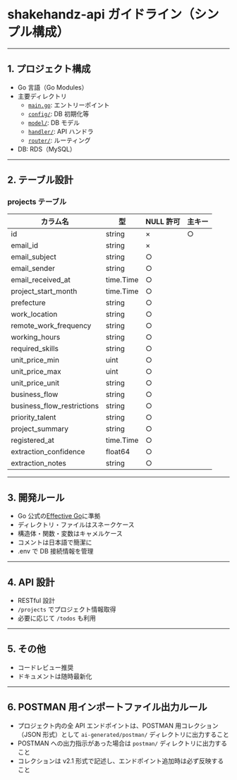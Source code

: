 # shakehandz-api ガイドライン（シンプル構成）

---

## 1. プロジェクト構成

- Go 言語（Go Modules）
- 主要ディレクトリ
  - [`main.go`](../../main.go): エントリーポイント
  - [`config/`](../../config/): DB 初期化等
  - [`model/`](../../model/): DB モデル
  - [`handler/`](../../handler/): API ハンドラ
  - [`router/`](../../router/): ルーティング
- DB: RDS（MySQL）

---

## 2. テーブル設計

### projects テーブル

| カラム名                   | 型        | NULL 許可 | 主キー |
| -------------------------- | --------- | --------- | ------ |
| id                         | string    | ×         | ○      |
| email_id                   | string    | ×         |        |
| email_subject              | string    | ○         |        |
| email_sender               | string    | ○         |        |
| email_received_at          | time.Time | ○         |        |
| project_start_month        | time.Time | ○         |        |
| prefecture                 | string    | ○         |        |
| work_location              | string    | ○         |        |
| remote_work_frequency      | string    | ○         |        |
| working_hours              | string    | ○         |        |
| required_skills            | string    | ○         |        |
| unit_price_min             | uint      | ○         |        |
| unit_price_max             | uint      | ○         |        |
| unit_price_unit            | string    | ○         |        |
| business_flow              | string    | ○         |        |
| business_flow_restrictions | string    | ○         |        |
| priority_talent            | string    | ○         |        |
| project_summary            | string    | ○         |        |
| registered_at              | time.Time | ○         |        |
| extraction_confidence      | float64   | ○         |        |
| extraction_notes           | string    | ○         |        |

---

## 3. 開発ルール

- Go 公式の[Effective Go](https://go.dev/doc/effective_go)に準拠
- ディレクトリ・ファイルはスネークケース
- 構造体・関数・変数はキャメルケース
- コメントは日本語で簡潔に
- .env で DB 接続情報を管理

---

## 4. API 設計

- RESTful 設計
- `/projects` でプロジェクト情報取得
- 必要に応じて `/todos` も利用

---

## 5. その他

- コードレビュー推奨
- ドキュメントは随時最新化

---

## 6. POSTMAN 用インポートファイル出力ルール

- プロジェクト内の全 API エンドポイントは、POSTMAN 用コレクション（JSON 形式）として `ai-generated/postman/` ディレクトリに出力すること
- POSTMAN への出力指示があった場合は `postman/` ディレクトリに出力すること
- コレクションは v2.1 形式で記述し、エンドポイント追加時は必ず反映すること
